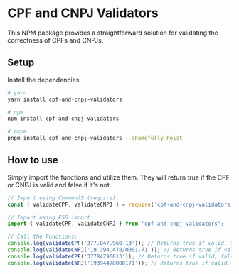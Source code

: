 # CPF and CNPJ Validators

This NPM package provides a straightforward solution for validating the correctness of CPFs and CNPJs.

## Setup

Install the dependencies:

```bash
# yarn
yarn install cpf-and-cnpj-validators

# npm
npm install cpf-and-cnpj-validators

# pnpm
pnpm install cpf-and-cnpj-validators --shamefully-hoist
```

## How to use
Simply import the functions and utilize them. They will return true if the CPF or CNPJ is valid and false if it's not.

```javascript
// Import using CommonJS (require):
const { validateCPF, validateCNPJ } = require('cpf-and-cnpj-validators');

// Import using ES6 import:
import { validateCPF, validateCNPJ } from 'cpf-and-cnpj-validators';

// Call the Functions:
console.log(validateCPF('377.847.960-13')); // Returns true if valid, false otherwise
console.log(validateCNPJ('19.394.478/0001-71')); // Returns true if valid, false otherwise
console.log(validateCPF('37784796013')); // Returns true if valid, false otherwise
console.log(validateCNPJ('19394478000171')); // Returns true if valid, false otherwise
```